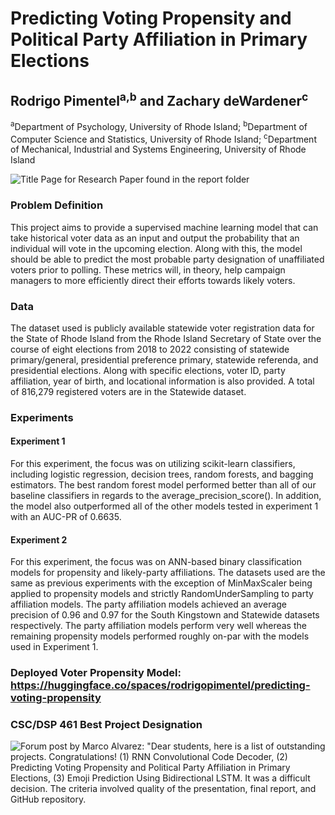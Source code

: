 # Predicting Voting Propensity and Political Party Affiliation in Primary Elections
## Rodrigo Pimentel<sup>a,b</sup> and Zachary deWardener<sup>c</sup>
<sup>a</sup>Department of Psychology, University of Rhode Island; <sup>b</sup>Department of Computer Science and Statistics, University of Rhode Island; <sup>c</sup>Department of Mechanical, Industrial and Systems Engineering, University of Rhode Island

![Title Page for Research Paper found in the report folder](https://user-images.githubusercontent.com/4823699/208801683-dbb47a69-757c-41ba-9c03-842c6f6bda80.png)


### Problem Definition

This project aims to provide a supervised machine learning model that can take historical voter data as an input and output the probability that an individual will vote in the upcoming election. Along with this, the model should be able to predict the most probable party designation of unaffiliated voters prior to polling. These metrics will, in theory, help campaign managers to more efficiently direct their efforts towards likely voters. 

### Data 

The dataset used is publicly available statewide voter registration data for the State of Rhode Island from the Rhode Island Secretary of State over the course of eight elections from 2018 to 2022 consisting of statewide primary/general, presidential preference primary, statewide referenda, and presidential elections. Along with specific elections, voter ID, party affiliation, year of birth, and locational information is also provided. A total of 816,279 registered voters are in the Statewide dataset. 

### Experiments


#### Experiment 1
For this experiment, the focus was on utilizing scikit-learn classifiers, including logistic regression, decision trees, random forests, and bagging estimators. The best random forest model performed better than all of our baseline classifiers in regards to the average_precision_score(). In addition, the model also outperformed all of the other models tested in experiment 1 with an AUC-PR of 0.6635.

#### Experiment 2
For this experiment, the focus was on ANN-based binary classification models for propensity and likely-party affiliations. The datasets used are the same as previous experiments with the exception of MinMaxScaler being applied to propensity models and strictly RandomUnderSampling to party affiliation models. The party affiliation models achieved an average precision of 0.96 and 0.97 for the South Kingstown and Statewide datasets respectively. The party affiliation models perform very well whereas the remaining propensity models performed roughly on-par with the models used in Experiment 1. 

### Deployed Voter Propensity Model: https://huggingface.co/spaces/rodrigopimentel/predicting-voting-propensity 

### CSC/DSP 461 Best Project Designation
![Forum post by Marco Alvarez: "Dear students, here is a list of outstanding projects. Congratulations! (1) RNN Convolutional Code Decoder, (2) Predicting Voting Propensity and Political Party Affiliation in Primary Elections, (3) Emoji Prediction Using Bidirectional LSTM. It was a difficult decision.  The criteria involved quality of the presentation, final report, and GitHub repository.](https://user-images.githubusercontent.com/4823699/209861106-50181ee5-61c4-4e11-ba5f-59d13134f104.png)
